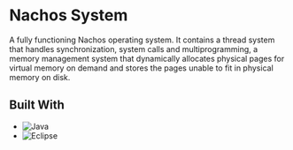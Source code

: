 # Nachos System
A fully functioning Nachos operating system. It contains a thread system that handles synchronization, system calls and multiprogramming, a memory management system that dynamically allocates 
physical pages for virtual memory on demand and stores the pages unable to fit in physical memory on disk. 

## Built With

* ![Java](https://img.shields.io/badge/java-%23ED8B00.svg?style=for-the-badge&logo=java&logoColor=white)
* ![Eclipse](https://img.shields.io/badge/Eclipse-FE7A16.svg?style=for-the-badge&logo=Eclipse&logoColor=white)
